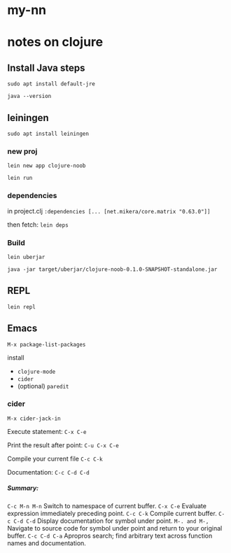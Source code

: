# my-nn

# notes on clojure

## Install Java steps

`sudo apt install default-jre`

`java --version`

## leiningen

`sudo apt install leiningen`

### new proj

`lein new app clojure-noob`

`lein run`

### dependencies

in project.clj `:dependencies [... [net.mikera/core.matrix "0.63.0"]]`

then fetch: `lein deps`

### Build

`lein uberjar`

`java -jar target/uberjar/clojure-noob-0.1.0-SNAPSHOT-standalone.jar`

## REPL

`lein repl`

## Emacs

`M-x package-list-packages`

install
* `clojure-mode`
* `cider`
* (optional) `paredit`

### cider

`M-x cider-jack-in`

Execute statement: `C-x C-e`

Print the result after point: `C-u C-x C-e`

Compile your current file `C-c C-k`

Documentation: `C-c C-d C-d`

##### Summary:

`C-c M-n M-n` Switch to namespace of current buffer.
`C-x C-e` Evaluate expression immediately preceding point.
`C-c C-k` Compile current buffer.
`C-c C-d C-d` Display documentation for symbol under point.
`M-. and M-,` Navigate to source code for symbol under point and return to your original buffer.
`C-c C-d C-a` Apropros search; find arbitrary text across function names and documentation.

